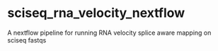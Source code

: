 # sciseq_rna_velocity_nextflow
A nextflow pipeline for running RNA velocity splice aware mapping on sciseq fastqs
